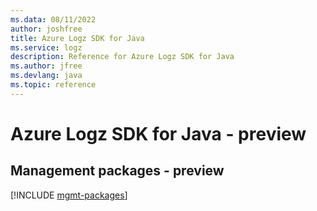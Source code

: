 ```yaml
---
ms.data: 08/11/2022
author: joshfree
title: Azure Logz SDK for Java
ms.service: logz
description: Reference for Azure Logz SDK for Java
ms.author: jfree
ms.devlang: java
ms.topic: reference
---
```

# Azure Logz SDK for Java - preview

## Management packages - preview
[!INCLUDE [mgmt-packages](logz-mgmt-index.md)]